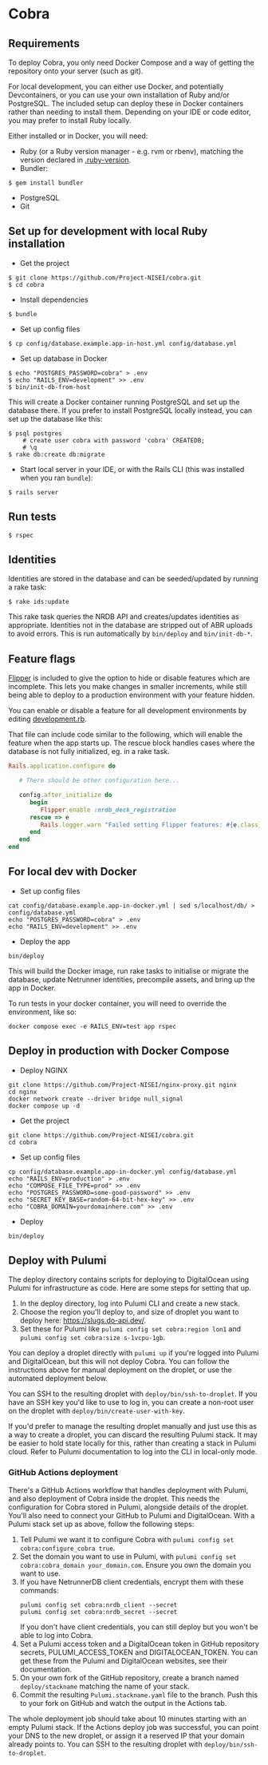 # Cobra

## Requirements
To deploy Cobra, you only need Docker Compose and a way of getting the repository onto your server (such as git).

For local development, you can either use Docker, and potentially Devcontainers, or you can use your own installation of
Ruby and/or PostgreSQL. The included setup can deploy these in Docker containers rather than needing to install them.
Depending on your IDE or code editor, you may prefer to install Ruby locally.

Either installed or in Docker, you will need:
- Ruby (or a Ruby version manager - e.g. rvm or rbenv), matching the version declared in [.ruby-version](.ruby-version).
- Bundler:
```
$ gem install bundler
```
- PostgreSQL
- Git

## Set up for development with local Ruby installation

- Get the project
```
$ git clone https://github.com/Project-NISEI/cobra.git
$ cd cobra
```
- Install dependencies
```
$ bundle
```
- Set up config files
```
$ cp config/database.example.app-in-host.yml config/database.yml
```
- Set up database in Docker
```
$ echo "POSTGRES_PASSWORD=cobra" > .env
$ echo "RAILS_ENV=development" >> .env
$ bin/init-db-from-host
```

This will create a Docker container running PostgreSQL and set up the database there.
If you prefer to install PostgreSQL locally instead, you can set up the database like this:

```
$ psql postgres
    # create user cobra with password 'cobra' CREATEDB;
    # \q
$ rake db:create db:migrate
```

- Start local server in your IDE, or with the Rails CLI (this was installed when you ran `bundle`):
```
$ rails server
```

## Run tests
```
$ rspec
```

## Identities
Identities are stored in the database and can be seeded/updated by running a rake task:
```
$ rake ids:update
```
This rake task queries the NRDB API and creates/updates identities as appropriate.
Identities not in the database are stripped out of ABR uploads to avoid errors.
This is run automatically by `bin/deploy` and `bin/init-db-*`.

## Feature flags

[Flipper](https://github.com/jnunemaker/flipper) is included to give the option to hide or disable features which are
incomplete. This lets you make changes in smaller increments, while still being able to deploy to a production
environment with your feature hidden.

You can enable or disable a feature for all development environments by editing
[development.rb](config/environments/development.rb).

That file can include code similar to the following, which will enable the feature when the app starts up. The rescue
block handles cases where the database is not fully initialized, eg. in a rake task.

```ruby
Rails.application.configure do

   # There should be other configuration here...

   config.after_initialize do
      begin
         Flipper.enable :nrdb_deck_registration
      rescue => e
         Rails.logger.warn "Failed setting Flipper features: #{e.class}"
      end
   end
end
```

## For local dev with Docker

- Set up config files
```shell
cat config/database.example.app-in-docker.yml | sed s/localhost/db/ > config/database.yml
echo "POSTGRES_PASSWORD=cobra" > .env
echo "RAILS_ENV=development" >> .env
```

- Deploy the app

```shell
bin/deploy
```

This will build the Docker image, run rake tasks to initialise or migrate the database, update Netrunner identities,
precompile assets, and bring up the app in Docker.

To run tests in your docker container, you will need to override the environment, like so:
```shell
docker compose exec -e RAILS_ENV=test app rspec
```

## Deploy in production with Docker Compose
- Deploy NGINX
```shell
git clone https://github.com/Project-NISEI/nginx-proxy.git nginx
cd nginx
docker network create --driver bridge null_signal
docker compose up -d
```
- Get the project
```shell
git clone https://github.com/Project-NISEI/cobra.git
cd cobra
```
- Set up config files
```shell
cp config/database.example.app-in-docker.yml config/database.yml
echo "RAILS_ENV=production" > .env
echo "COMPOSE_FILE_TYPE=prod" >> .env
echo "POSTGRES_PASSWORD=some-good-password" >> .env
echo "SECRET_KEY_BASE=random-64-bit-hex-key" >> .env
echo "COBRA_DOMAIN=yourdomainhere.com" >> .env
```
- Deploy
```shell
bin/deploy
```

## Deploy with Pulumi

The deploy directory contains scripts for deploying to DigitalOcean using Pulumi for infrastructure as code. Here are
some steps for setting that up.

1. In the deploy directory, log into Pulumi CLI and create a new stack.
2. Choose the region you'll deploy to, and size of droplet you want to deploy here: https://slugs.do-api.dev/.
3. Set these for Pulumi like `pulumi config set cobra:region lon1` and `pulumi config set cobra:size s-1vcpu-1gb`.

You can deploy a droplet directly with `pulumi up` if you're logged into Pulumi and DigitalOcean, but this will not
deploy Cobra. You can follow the instructions above for manual deployment on the droplet, or use the automated
deployment below.

You can SSH to the resulting droplet with `deploy/bin/ssh-to-droplet`. If you have an SSH key you'd like to use to log
in, you can create a non-root user on the droplet with `deploy/bin/create-user-with-key`.

If you'd prefer to manage the resulting droplet manually and just use this as a way to create a droplet, you can discard
the resulting Pulumi stack. It may be easier to hold state locally for this, rather than creating a stack in Pulumi
cloud. Refer to Pulumi documentation to log into the CLI in local-only mode.

### GitHub Actions deployment

There's a GitHub Actions workflow that handles deployment with Pulumi, and also deployment of Cobra inside the droplet.
This needs the configuration for Cobra stored in Pulumi, alongside details of the droplet. You'll also need to connect
your GitHub to Pulumi and DigitalOcean. With a Pulumi stack set up as above, follow the following steps:

1. Tell Pulumi we want it to configure Cobra with `pulumi config set cobra:configure_cobra true`.
2. Set the domain you want to use in Pulumi, with `pulumi config set cobra:cobra_domain your_domain.com`.
   Ensure you own the domain you want to use.
3. If you have NetrunnerDB client credentials, encrypt them with these commands:
   ```shell
   pulumi config set cobra:nrdb_client --secret
   pulumi config set cobra:nrdb_secret --secret
   ```
   If you don't have client credentials, you can still deploy but you won't be able to log into Cobra.
4. Set a Pulumi access token and a DigitalOcean token in GitHub repository secrets, PULUMI_ACCESS_TOKEN and
   DIGITALOCEAN_TOKEN. You can get these from the Pulumi and DigitalOcean websites, see their documentation.
5. On your own fork of the GitHub repository, create a branch  named `deploy/stackname` matching the name of your stack.
6. Commit the resulting `Pulumi.stackname.yaml` file to the branch. Push this to your fork on GitHub and watch the
   output in the Actions tab.

The whole deployment job should take about 10 minutes starting with an empty Pulumi stack. If the Actions deploy job was
successful, you can point your DNS to the new droplet, or assign it a reserved IP that your domain already points to.
You can SSH to the resulting droplet with `deploy/bin/ssh-to-droplet`.
